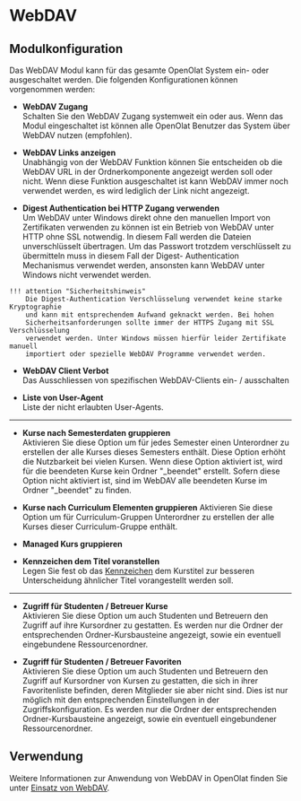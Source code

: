 # WebDAV

## Modulkonfiguration

Das WebDAV Modul kann für das gesamte OpenOlat System ein- oder ausgeschaltet
werden. Die folgenden Konfigurationen können vorgenommen werden:

  *  **WebDAV Zugang**  
	Schalten Sie den WebDAV Zugang systemweit ein oder aus. Wenn das Modul
	eingeschaltet ist können alle OpenOlat Benutzer das System über WebDAV nutzen
	(empfohlen).

  *  **WebDAV Links anzeigen**  
	Unabhängig von der WebDAV Funktion können Sie entscheiden ob die WebDAV URL in
	der Ordnerkomponente angezeigt werden soll oder nicht. Wenn diese Funktion
	ausgeschaltet ist kann WebDAV immer noch verwendet werden, es wird lediglich
	der Link nicht angezeigt.

  *  **Digest Authentication bei HTTP Zugang verwenden**  
	Um WebDAV unter Windows direkt ohne den manuellen Import von Zertifikaten
	verwenden zu können ist ein Betrieb von WebDAV unter HTTP ohne SSL notwendig.
	In diesem Fall werden die Dateien unverschlüsselt übertragen. Um das Passwort
	trotzdem verschlüsselt zu übermitteln muss in diesem Fall der Digest-
	Authentication Mechanismus verwendet werden, ansonsten kann WebDAV unter
	Windows nicht verwendet werden.  
	
	!!! attention "Sicherheitshinweis"
		Die Digest-Authentication Verschlüsselung verwendet keine starke Kryptographie
		und kann mit entsprechendem Aufwand geknackt werden. Bei hohen
		Sicherheitsanforderungen sollte immer der HTTPS Zugang mit SSL Verschlüsselung
		verwendet werden. Unter Windows müssen hierfür leider Zertifikate manuell
		importiert oder spezielle WebDAV Programme verwendet werden.

  *  **WebDAV Client Verbot**  
	Das Ausschliessen von spezifischen WebDAV-Clients ein- / ausschalten

  *  **Liste von User-Agent**  
  	Liste der nicht erlaubten User-Agents.

* * *

  *  **Kurse nach Semesterdaten gruppieren**  
	Aktivieren Sie diese Option um für jedes Semester einen Unterordner zu
	erstellen der alle Kurses dieses Semesters enthält. Diese Option erhöht die
	Nutzbarkeit bei vielen Kursen. Wenn diese Option aktiviert ist, wird für die
	beendeten Kurse kein Ordner "_beendet" erstellt. Sofern diese Option nicht
	aktiviert ist, sind im WebDAV alle beendeten Kurse im Ordner "_beendet" zu
	finden.

  *  **Kurse nach Curriculum Elementen gruppieren** 
	Aktivieren Sie diese Option um für Curriculum-Gruppen Unterordner zu
	erstellen der alle Kurses dieser Curriculum-Gruppe enthält.

  *  **Managed Kurs gruppieren**
  *  **Kennzeichen dem Titel voranstellen**  
	Legen Sie fest ob das [Kennzeichen](../../manual_user/authoring/Set_up_info_page.de.md) dem Kurstitel
	zur besseren Unterscheidung ähnlicher Titel vorangestellt werden soll.  

* * *

  * **Zugriff für Studenten / Betreuer Kurse**  
	Aktivieren Sie diese Option um auch Studenten und Betreuern den Zugriff auf
	ihre Kursordner zu gestatten. Es werden nur die Ordner der entsprechenden
	Ordner-Kursbausteine angezeigt, sowie ein eventuell eingebundene
	Ressourcenordner.

  *  **Zugriff für Studenten / Betreuer Favoriten**  
	Aktivieren Sie diese Option um auch Studenten und Betreuern den Zugriff auf
	Kursordner von Kursen zu gestatten, die sich in ihrer Favoritenliste befinden,
	deren Mitglieder sie aber nicht sind. Dies ist nur möglich mit den
	entsprechenden Einstellungen in der Zugriffskonfiguration. Es werden nur die
	Ordner der entsprechenden Ordner-Kursbausteine angezeigt, sowie ein eventuell
	eingebundener Ressourcenordner.

## Verwendung

Weitere Informationen zur Anwendung von WebDAV in OpenOlat finden Sie unter [Einsatz von WebDAV](../../manual_user/basic_concepts/Using_WebDAV.de.md).



